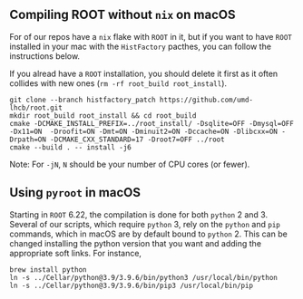 ## Compiling ROOT without `nix` on macOS

For of our repos have a `nix` flake with `ROOT` in it, but if you want to have `ROOT` installed in your mac with the
`HistFactory` pacthes, you can follow the instructions below.

If you alread have a `ROOT` installation, you should delete it first as it often collides with new ones (`rm -rf root_build root_install`).
```
git clone --branch histfactory_patch https://github.com/umd-lhcb/root.git
mkdir root_build root_install && cd root_build
cmake -DCMAKE_INSTALL_PREFIX=../root_install/ -Dsqlite=OFF -Dmysql=OFF -Dx11=ON  -Droofit=ON -Dmt=ON -Dminuit2=ON -Dccache=ON -Dlibcxx=ON -Drpath=ON -DCMAKE_CXX_STANDARD=17 -Droot7=OFF ../root 
cmake --build . -- install -j6
```

Note:  For `-jN`, `N` should be your number of CPU cores (or fewer).

## Using `pyroot` in macOS

Starting in `ROOT` 6.22, the compilation is done for both `python` 2 and 3. Several of our scripts, which require
`python` 3, rely on the `python` and `pip` commands, which in macOS are by default bound to `python` 2. This can be
changed installing the python version that you want and adding the appropriate soft links. For instance,

```
brew install python
ln -s ../Cellar/python@3.9/3.9.6/bin/python3 /usr/local/bin/python
ln -s ../Cellar/python@3.9/3.9.6/bin/pip3 /usr/local/bin/pip
```
